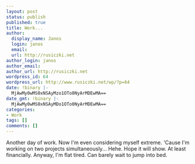 ```yaml
---
layout: post
status: publish
published: true
title: Work...
author:
  display_name: Janos
  login: janos
  email: 
  url: http://rusiczki.net
author_login: janos
author_email: 
author_url: http://rusiczki.net
wordpress_id: 64
wordpress_url: http://www.rusiczki.net/wp/?p=64
date: !binary |-
  MjAwMy0wMS0xNSAyMzo1OTo0NyArMDEwMA==
date_gmt: !binary |-
  MjAwMy0wMS0xNSAyMDo1OTo0NyArMDEwMA==
categories:
- Work
tags: []
comments: []
---
```

<p>Another day of work. Now I'm even considering myself extreme. 'Cause I'm working on two projects simultaneously... Hehe. Hope it will show. At least financially. Anyway, I'm flat tired. Can barely wait to jump into bed.</p>
